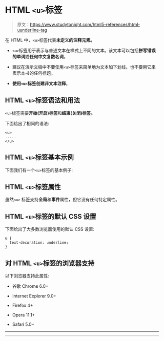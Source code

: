 # HTML `<u>`标签

> 原文：<https://www.studytonight.com/html5-references/html-uunderline-tag>

在 HTML 中，`<u>`标签代表**未定义的注释元素。**

*   `<u>`标签用于表示与普通文本在样式上不同的文本。该文本可以包括**拼写错误的单词**或**任何中文复数名词**。

*   建议在演示文稿中不要使用`<u>`标签来简单地为文本加下划线，也不要用它来表示本书的任何标题。

*   **使用`<u>`标签创建非文本注释**。

## HTML `<u>`标签语法和用法

`<u>`标签需要**开始(开启)标签**和**结束(关闭)标签。**

下面给出了相同的语法:

```
<u>
.....
</u>
```

## HTML `<u>`标签基本示例

下面我们有一个`<u>`标签的基本例子:

## HTML `<u>`标签属性

虽然`<u>` 标签支持**全局**和**事件**属性，但它没有任何特定属性。

## HTML `<u>`标签的默认 CSS 设置

下面给出了大多数浏览器使用的默认 CSS 设置:

```
u {
  text-decoration: underline;
}
```

## 对 HTML `<u>`标签的浏览器支持

以下浏览器支持此属性:

*   谷歌 Chrome 6.0+

*   Internet Explorer 9.0+

*   Firefox 4+

*   Opera 11.1+

*   Safari 5.0+

* * *

* * *